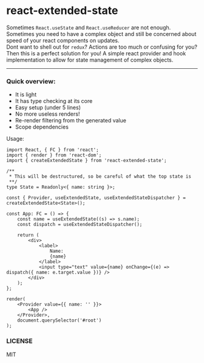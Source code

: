 # react-extended-state

Sometimes `React.useState` and `React.useReducer` are not enough.<br />
Sometimes you need to have a complex object and still be concerned about speed of your react components on updates.<br />
Dont want to shell out for `redux`? Actions are too much or confusing for you?<br />
Then this is a perfect solution for you! A simple react provider and hook implementation to allow for state management of complex objects.<br />

---

### Quick overview:

-   It is light
-   It has type checking at its core
-   Easy setup (under 5 lines)
-   No more useless renders!
-   Re-render filtering from the generated value
-   Scope dependencies

Usage:

```tsx
import React, { FC } from 'react';
import { render } from 'react-dom';
import { createExtendedState } from 'react-extended-state';

/**
 * This will be destructured, so be careful of what the top state is
 **/
type State = Readonly<{ name: string }>;

const { Provider, useExtendedState, useExtendedStateDispatcher } = createExtendedState<State>();

const App: FC = () => {
    const name = useExtendedState((s) => s.name);
    const dispatch = useExtendedStateDispatcher();

    return (
        <div>
            <label>
                Name:
                {name}
            </label>
            <input type="text" value={name} onChange={(e) => dispatch({ name: e.target.value })} />
        </div>
    );
};

render(
    <Provider value={{ name: '' }}>
        <App />
    </Provider>,
    document.querySelector('#root')
);
```

### LICENSE

MIT
